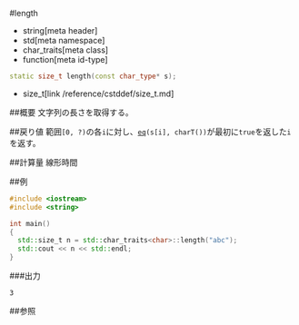 #length
* string[meta header]
* std[meta namespace]
* char_traits[meta class]
* function[meta id-type]

```cpp
static size_t length(const char_type* s);
```
* size_t[link /reference/cstddef/size_t.md]

##概要
文字列の長さを取得する。


##戻り値
範囲`[0, ?)`の各`i`に対し、[`eq`](eq.md)`(s[i], charT())`が最初に`true`を返した`i`を返す。


##計算量
線形時間


##例
```cpp
#include <iostream>
#include <string>

int main()
{
  std::size_t n = std::char_traits<char>::length("abc");
  std::cout << n << std::endl;
}
```

###出力
```
3
```

##参照

